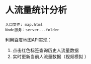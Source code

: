 # 人流量统计分析

```
入口文件: map.html
Node服务：server---folder
```

利用百度地图API实现：
1. 点击红色标签查询历史人流量数据
2. 实时更新当前人流量数据（视频模拟 ）